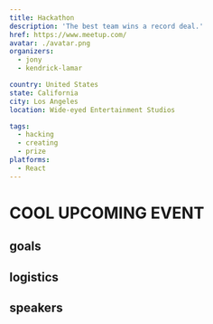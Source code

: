 ```yaml
---
title: Hackathon
description: 'The best team wins a record deal.'
href: https://www.meetup.com/
avatar: ./avatar.png
organizers:
  - jony
  - kendrick-lamar

country: United States
state: California
city: Los Angeles
location: Wide-eyed Entertainment Studios

tags:
  - hacking
  - creating
  - prize
platforms:
  - React
---
```


# COOL UPCOMING EVENT

## goals

## logistics

## speakers
